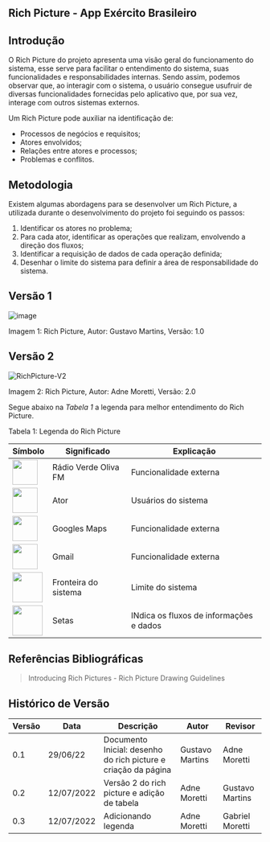 ## Rich Picture - App Exército Brasileiro
## Introdução

O Rich Picture do projeto apresenta uma visão geral do funcionamento do sistema, esse serve para facilitar o entendimento do sistema, suas funcionalidades e responsabilidades internas. Sendo assim, podemos observar que, ao interagir com o sistema, o usuário consegue usufruir de diversas funcionalidades fornecidas pelo aplicativo que, por sua vez, interage com outros sistemas externos.

Um Rich Picture pode auxiliar na identificação de:
- Processos de negócios e requisitos;
- Atores envolvidos;
- Relações entre atores e processos;
- Problemas e conflitos.

## Metodologia 
Existem algumas abordagens para se desenvolver um Rich Picture, a utilizada durante o desenvolvimento do projeto foi seguindo os passos:
1. Identificar os atores no problema;
2. Para cada ator, identificar as operações que realizam, envolvendo a direção dos fluxos;
3. Identificar a requisição de dados de cada operação definida;
4. Desenhar o limite do sistema para definir a área de responsabilidade do sistema.


## Versão 1
![image](https://user-images.githubusercontent.com/64036847/178863320-d17d86d3-d77b-4ac1-9fa5-53bc44a06384.png)
<p>Imagem 1: Rich Picture, Autor: Gustavo Martins, Versão: 1.0<p/>

## Versão 2 

![RichPicture-V2](https://user-images.githubusercontent.com/64036847/178859925-d59d292f-17db-4990-9e3e-5b460585d397.png)
<p>Imagem 2: Rich Picture, Autor: Adne Moretti, Versão: 2.0<p/>

Segue abaixo na _Tabela 1_ a legenda para melhor entendimento do Rich Picture.

<p>Tabela 1: Legenda do Rich Picture<p/>

| Símbolo | Significado | Explicação |
| ------- | ----------- | ---------- |
| <img src="https://user-images.githubusercontent.com/64036847/178860447-c304c695-1931-46ae-8f51-481a2e36cee4.png" width="50"> | Rádio Verde Oliva FM | Funcionalidade externa
| <img src="https://user-images.githubusercontent.com/64036847/178861024-3cc739b1-3a19-4d1c-885b-fd6938387bfe.jpg" width="50"> | Ator | Usuários do sistema
| <img src="https://user-images.githubusercontent.com/64036847/178861477-7ff205e6-cb83-4f84-b442-ed68ce297c75.png" width="50"> | Googles Maps | Funcionalidade externa 
| <img src="https://user-images.githubusercontent.com/64036847/178861196-61c0bf60-22ec-4afe-9543-b14aad6018ea.png" width="50"> | Gmail | Funcionalidade externa 
| <img src="https://user-images.githubusercontent.com/64036847/178861805-4e77d071-13cb-409e-ab59-7c2bce2e6e0f.png" width="60"> | Fronteira do sistema | Limite do sistema
| <img src="https://user-images.githubusercontent.com/64036847/178867177-771fb938-13ec-4881-9643-ced15a97b78b.png" width="60">  | Setas | INdica os fluxos de informações e dados


## Referências Bibliográficas
> Introducing Rich Pictures - Rich Picture Drawing Guidelines

## Histórico de Versão

| Versão | Data | Descrição | Autor | Revisor |
|--------|------|-----------|-------| ------- |
| 0.1 | 29/06/22 | Documento Inicial: desenho do rich picture e criação da página | Gustavo Martins | Adne Moretti
| 0.2 | 12/07/2022 | Versão 2 do rich picture e adição de tabela| Adne Moretti | Gustavo Martins 
| 0.3 | 12/07/2022 |  Adicionando legenda | Adne Moretti | Gabriel Moretti
